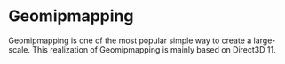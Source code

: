 # Geomipmapping
Geomipmapping is one of the most popular simple way to create a large-scale. This realization of Geomipmapping is mainly based on Direct3D 11.
